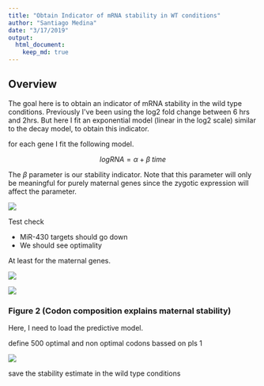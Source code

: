 ```yaml
---
title: "Obtain Indicator of mRNA stability in WT conditions"
author: "Santiago Medina"
date: "3/17/2019"
output: 
  html_document:
    keep_md: true
---
```




## Overview

The goal here is to obtain an indicator of mRNA stability in the wild type conditions. Previously I've been using the log2 fold change between 6 hrs and 2hrs. But here I fit an exponential model (linear in the log2 scale) similar to the decay model, to obtain this indicator.



for each gene I fit the following model.

$$
logRNA = \alpha + \beta\;time
$$

The $\beta$ parameter is our stability indicator. Note that this parameter will only be meaningful for purely maternal genes since
the zygotic expression will affect the parameter.

![](./figures/stability-1.png)<!-- -->

Test check

+ MiR-430 targets should go down
+ We should see optimality

At least for the maternal genes.

![](./figures/unnamed-chunk-2-1.png)<!-- -->

![](./figures/unnamed-chunk-3-1.png)<!-- -->

### Figure 2 (Codon composition explains maternal stability)

Here, I need to load the predictive model.




define 500 optimal and non optimal codons bassed on pls 1

![](./figures/fig02-1.png)<!-- -->

save the stability estimate in the wild type conditions



